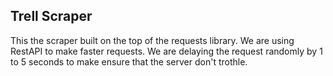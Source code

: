 ## Trell Scraper
This the scraper built on the top of the requests library. We are using RestAPI to make faster requests. We are delaying the request randomly by 1 to 5 seconds to make ensure that the server don't trothle.